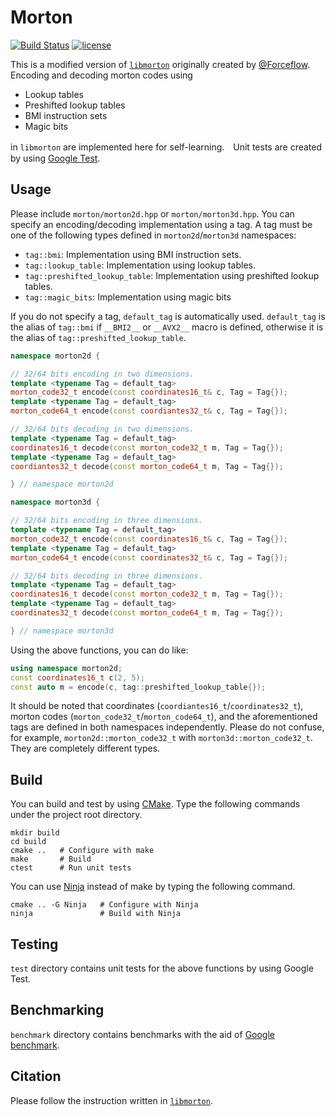 # Morton
[![Build Status](https://travis-ci.com/shohirose/morton.svg?branch=master)](https://travis-ci.com/shohirose/morton) [![license](https://img.shields.io/github/license/mashape/apistatus.svg)](https://opensource.org/licenses/MIT)

This is a modified version of [`libmorton`](https://github.com/Forceflow/libmorton) originally created by [@Forceflow](https://github.com/Forceflow). Encoding and decoding morton codes using 

- Lookup tables
- Preshifted lookup tables
- BMI instruction sets
- Magic bits

in `libmorton` are implemented here for self-learning.　Unit tests are created by using [Google Test](https://github.com/google/googletest).

## Usage

Please include `morton/morton2d.hpp` or `morton/morton3d.hpp`. You can specify an encoding/decoding implementation using a tag. A tag must be one of the following types defined in `morton2d`/`morton3d` namespaces:

- `tag::bmi`: Implementation using BMI instruction sets.
- `tag::lookup_table`: Implementation using lookup tables.
- `tag::preshifted_lookup_table`: Implementation using preshifted lookup tables.
- `tag::magic_bits`: Implementation using magic bits

If you do not specify a tag, `default_tag` is automatically used. `default_tag` is the alias of `tag::bmi` if `__BMI2__` or `__AVX2__` macro is defined, otherwise it is the alias of `tag::preshifted_lookup_table`.

```cpp
namespace morton2d {

// 32/64 bits encoding in two dimensions.
template <typename Tag = default_tag>
morton_code32_t encode(const coordinates16_t& c, Tag = Tag{});
template <typename Tag = default_tag>
morton_code64_t encode(const coordiantes32_t& c, Tag = Tag{});

// 32/64 bits decoding in two dimensions.
template <typename Tag = default_tag>
coordinates16_t decode(const morton_code32_t m, Tag = Tag{});
template <typename Tag = default_tag>
coordiantes32_t decode(const morton_code64_t m, Tag = Tag{});

} // namespace morton2d
```

```cpp
namespace morton3d {

// 32/64 bits encoding in three dimensions.
template <typename Tag = default_tag>
morton_code32_t encode(const coordinates16_t& c, Tag = Tag{});
template <typename Tag = default_tag>
morton_code64_t encode(const coordinates32_t& c, Tag = Tag{});

// 32/64 bits decoding in three dimensions.
template <typename Tag = default_tag>
coordinates16_t decode(const morton_code32_t m, Tag = Tag{});
template <typename Tag = default_tag>
coordinates32_t decode(const morton_code64_t m, Tag = Tag{});

} // namespace morton3d
```

Using the above functions, you can do like:

```cpp
using namespace morton2d;
const coordinates16_t c(2, 5);
const auto m = encode(c, tag::preshifted_lookup_table{});
```

It should be noted that coordinates (`coordiantes16_t`/`coordinates32_t`), morton codes (`morton_code32_t`/`morton_code64_t`), and the aforementioned tags are defined in both namespaces independently. Please do not confuse, for example, `morton2d::morton_code32_t` with `morton3d::morton_code32_t`. They are completely different types.

## Build

You can build and test by using [CMake](https://cmake.org/). Type the following commands under the project root directory.

```terminal
mkdir build
cd build
cmake ..   # Configure with make
make       # Build
ctest      # Run unit tests
```

You can use [Ninja](https://ninja-build.org/) instead of make by typing the following command.

```terminal
cmake .. -G Ninja   # Configure with Ninja
ninja               # Build with Ninja
```

## Testing

`test` directory contains unit tests for the above functions by using Google Test.

## Benchmarking

`benchmark` directory contains benchmarks with the aid of [Google benchmark](https://github.com/google/benchmark).

## Citation

Please follow the instruction written in [`libmorton`](https://github.com/Forceflow/libmorton).